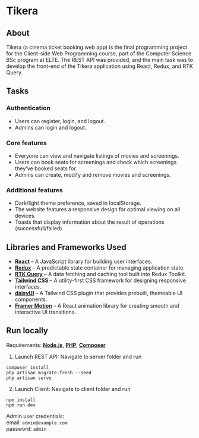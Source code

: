 # Tikera

## About

Tikera (a cinema ticket booking web app) is the final programming project for the Client-side Web Programming course, part of the Computer Science BSc program at ELTE. The REST API was provided, and the main task was to develop the front-end of the Tikera application using React, Redux, and RTK Query.

## Tasks

### Authentication

- Users can register, login, and logout.
- Admins can login and logout.

### Core features

- Everyone can view and navigate listings of movies and screenings.
- Users can book seats for screenings and check which screenings they've booked seats for.
- Admins can create, modify and remove movies and screenings.

### Additional features

- Dark/light theme preference, saved in localStorage.
- The website features a responsive design for optimal viewing on all devices.
- Toasts that display information about the result of operations (successfull/failed).

## Libraries and Frameworks Used

- [**React**](https://react.dev/) – A JavaScript library for building user interfaces.
- [**Redux**](https://redux.js.org/) – A predictable state container for managing application state.
- [**RTK Query**](https://redux-toolkit.js.org/rtk-query/overview) – A data fetching and caching tool built into Redux Toolkit.
- [**Tailwind CSS**](https://tailwindcss.com/) – A utility-first CSS framework for designing responsive interfaces.
- [**daisyUI**](https://daisyui.com/) – A Tailwind CSS plugin that provides prebuilt, themeable UI components.
- [**Framer Motion**](https://motion.dev/) – A React animation library for creating smooth and interactive UI transitions.

## Run locally

Requirements: [**Node.js**](https://nodejs.org/), [**PHP**](https://www.php.net/), [**Composer**](https://getcomposer.org/)

1. Launch REST API: Navigate to server folder and run

```
composer install
php artisan migrate:fresh --seed
php artisan serve
```

2. Launch Client: Navigate to client folder and run

```
npm install
npm run dev
```
Admin user credentials: 
<br>email: `admin@example.com`
<br>password: `admin`


